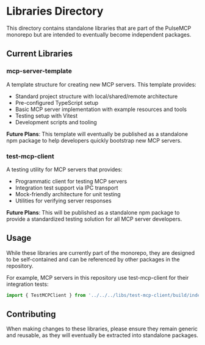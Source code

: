 # Libraries Directory

This directory contains standalone libraries that are part of the PulseMCP monorepo but are intended to eventually become independent packages.

## Current Libraries

### mcp-server-template

A template structure for creating new MCP servers. This template provides:

- Standard project structure with local/shared/remote architecture
- Pre-configured TypeScript setup
- Basic MCP server implementation with example resources and tools
- Testing setup with Vitest
- Development scripts and tooling

**Future Plans**: This template will eventually be published as a standalone npm package to help developers quickly bootstrap new MCP servers.

### test-mcp-client

A testing utility for MCP servers that provides:

- Programmatic client for testing MCP servers
- Integration test support via IPC transport
- Mock-friendly architecture for unit testing
- Utilities for verifying server responses

**Future Plans**: This will be published as a standalone npm package to provide a standardized testing solution for all MCP server developers.

## Usage

While these libraries are currently part of the monorepo, they are designed to be self-contained and can be referenced by other packages in the repository.

For example, MCP servers in this repository use test-mcp-client for their integration tests:

```typescript
import { TestMCPClient } from '../../../libs/test-mcp-client/build/index.js';
```

## Contributing

When making changes to these libraries, please ensure they remain generic and reusable, as they will eventually be extracted into standalone packages.
